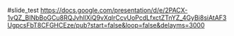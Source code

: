 #slide_test
<https://docs.google.com/presentation/d/e/2PACX-1vQZ_BINbBoGCu8RQJvhllXiQ9vXqlrCcvUoPcdLfxctZTnYZ_4GyBi8siAtAF3UgpcsFbT8CFGHCEze/pub?start=false&loop=false&delayms=3000>

